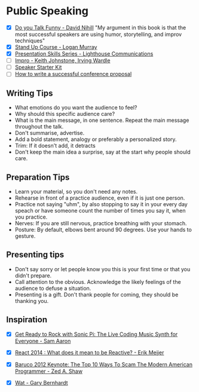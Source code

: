 # Public Speaking

  - [x] [Do you Talk Funny - David Nihill](https://www.amazon.com/Do-You-Talk-Funny-Funnier-ebook/dp/B017MWHCVI/ref=tmm_kin_swatch_0?_encoding=UTF8&qid=1443036851&sr=8-1#ace-1821396653) "My argument in this book is that the most successful speakers are using humor, storytelling, and improv techniques"
  - [x] [Stand Up Course - Logan Murray](http://loganmurray.com/stand-up-and-deliver)
  - [x] [Presentation Skills Series - Lighthouse Communications](https://www.youtube.com/playlist?list=PLcbv9zftX5dac0z5W-rwDfcSKXTCpOCbB)
  - [ ] [Impro - Keith Johnstone, Irving Wardle](https://www.goodreads.com/book/show/306940.Impro)
  - [ ] [Speaker Starter Kit](https://github.com/coryhouse/speaker-starter-kit)
  - [ ] [How to write a successful conference proposal](https://dave.cheney.net/2017/02/12/how-to-write-a-successful-conference-proposal)
  
## Writing Tips

  * What emotions do you want the audience to feel?
  * Why should this specific audience care?
  * What is the main message, in one sentence.  Repeat the main message throughout the talk.
  * Don't summarise, advertise.
  * Add a bold statement, analogy or preferably a personalized story. 
  * Trim: If it doesn't add, it detracts
  * Don't keep the main idea a surprise, say at the start why people should care.
  
## Preparation Tips
  
  * Learn your material, so you don't need any notes.
  * Rehearse in front of a practice audience, even if it is just one person.
  * Practice not saying "uhm", by also stopping to say it in your every day speach or have someone count the number of times you say it, when you practice.
  * Nerves: If you are still nervous, practice breathing with your stomach.
  * Posture: By default, elbows bent around 90 degrees.  Use your hands to gesture.
  
## Presenting tips

  * Don't say sorry or let people know you this is your first time or that you didn't prepare.
  * Call attention to the obvious. Acknowledge the likely feelings of the audience to defuse a situation.
  * Presenting is a gift. Don't thank people for coming, they should be thanking you.

## Inspiration

  - [x] [Get Ready to Rock with Sonic Pi: The Live Coding Music Synth for Everyone - Sam Aaron](https://www.youtube.com/watch?v=OLLwG_SN8oo)
  - [x] [React 2014 : What does it mean to be Reactive? - Erik Meijer](https://www.youtube.com/watch?v=sTSQlYX5DU0)
  - [x] [Baruco 2012 Keynote: The Top 10 Ways To Scam The Modern American Programmer - Zed A. Shaw](https://www.youtube.com/watch?v=neI_Pj558CY)
  - [x] [Wat - Gary Bernhardt](https://www.destroyallsoftware.com/talks/wat)
  
